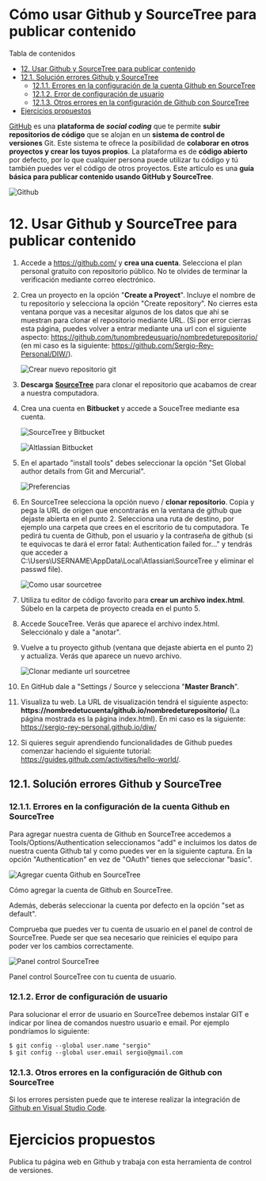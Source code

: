 # Cómo usar Github y SourceTree para publicar contenido

Tabla de contenidos

-   [12. Usar Github y SourceTree para publicar contenido](#12-Usar-Github-y-SourceTree-para-publicar-contenido)
-   [12.1. Solución errores Github y SourceTree](#121-Solucion-errores-Github-y-SourceTree)
    -   [12.1.1. Errores en la configuración de la cuenta Github en SourceTree](#1211-Errores-en-la-configuracion-de-la-cuenta-Github-en-SourceTree)
    -   [12.1.2. Error de configuración de usuario](#1212-Error-de-configuracion-de-usuario)
    -   [12.1.3. Otros errores en la configuración de Github con SourceTree](#1213-Otros-errores-en-la-configuracion-de-Github-con-SourceTree)
-   [Ejercicios propuestos](#Ejercicios-propuestos)

[GitHub](https://github.com/) es una **plataforma de** ***social coding*** que te permite **subir repositorios de código** que se alojan en un **sistema de control de versiones** Git. Este sistema te ofrece la posibilidad de **colaborar en otros proyectos y crear los tuyos propios**. La plataforma es de **código abierto** por defecto, por lo que cualquier persona puede utilizar tu código y tú también puedes ver el código de otros proyectos. Este artículo es una **guía básica para publicar contenido usando GitHub y SourceTree**.

![Github](img/Github.png)

# 12. Usar Github y SourceTree para publicar contenido

1.  Accede a <https://github.com/> y **crea una cuenta**. Selecciona el plan personal gratuito con repositorio público. No te olvides de terminar la verificación mediante correo electrónico.
2.  Crea un proyecto en la opción "**Create a Proyect**". Incluye el nombre de tu repositorio y selecciona la opción "Create repository". No cierres esta ventana porque vas a necesitar algunos de los datos que ahí se muestran para clonar el repositorio mediante URL. (Si por error cierras esta página, puedes volver a entrar mediante una url con el siguiente aspecto: https://github.com/tunombredeusuario/nombredeturepositorio/ (en mi caso es la siguiente: https://github.com/Sergio-Rey-Personal/DIW/).

    ![Crear nuevo repositorio git](img/Crear-nuevo-repositorio-git.png)

3.  **Descarga** [**SourceTree**](https://www.sourcetreeapp.com/) para clonar el repositorio que acabamos de crear a nuestra computadora.
4.  Crea una cuenta en **Bitbucket** y accede a SouceTree mediante esa cuenta.

    ![SourceTree y Bitbucket](img/SourceTree-y-Bitbucket.png)

    ![Altlassian Bitbucket](img/Atlassian-Bitbucket.png)

5.  En el apartado "install tools" debes seleccionar la opción "Set Global author details from Git and Mercurial".

    ![Preferencias](img/SourceTree-preferencias.png)

6.  En SourceTree selecciona la opción nuevo / **clonar repositorio**. Copia y pega la URL de origen que encontrarás en la ventana de github que dejaste abierta en el punto 2. Selecciona una ruta de destino, por ejemplo una carpeta que crees en el escritorio de tu computadora. Te pedirá tu cuenta de Github, pon el usuario y la contraseña de github (si te equivocas te dará el error fatal: Authentication failed for..." y tendrás que acceder a C:\Users\USERNAME\AppData\Local\Atlassian\SourceTree y eliminar el passwd file).

    ![Como usar sourcetree](img/Como-usar-sourcetree.png)

7.  Utiliza tu editor de código favorito para **crear un archivo index.html**. Súbelo en la carpeta de proyecto creada en el punto 5.
8.  Accede SouceTree. Verás que aparece el archivo index.html. Selecciónalo y dale a "anotar".
9.  Vuelve a tu proyecto github (ventana que dejaste abierta en el punto 2) y actualiza. Verás que aparece un nuevo archivo.

    ![Clonar mediante url sourcetree](img/Clonar-mediante-url-sourcetree.png)

10. En GitHub dale a "Settings / Source y selecciona "**Master Branch**".
11. Visualiza tu web. La URL de visualización tendrá el siguiente aspecto: **https://nombredetucuenta/github.io/nombredeturepositorio/** (La página mostrada es la página index.html). En mi caso es la siguiente: https://sergio-rey-personal.github.io/diw/
12. Si quieres seguir aprendiendo funcionalidades de Github puedes comenzar haciendo el siguiente tutorial: <https://guides.github.com/activities/hello-world/>.

## 12.1. Solución errores Github y SourceTree

### 12.1.1. Errores en la configuración de la cuenta Github en SourceTree

Para agregar nuestra cuenta de Github en SourceTree accedemos a Tools/Options/Authentication seleccionamos "add" e incluimos los datos de nuestra cuenta Github tal y como puedes ver en la siguiente captura. En la opción "Authentication" en vez de "OAuth" tienes que seleccionar "basic".

![Agregar cuenta Github en SourceTree](img/Incluir-cuenta-Github.png)

Cómo agregar la cuenta de Github en SourceTree.

Además, deberás seleccionar la cuenta por defecto en la opción "set as default".

Comprueba que puedes ver tu cuenta de usuario en el panel de control de SourceTree. Puede ser que sea necesario que reinicies el equipo para poder ver los cambios correctamente.

![Panel control SourceTree](img/SourceTree-Github-cuenta.png)

Panel control SourceTree con tu cuenta de usuario.

### 12.1.2. Error de configuración de usuario

Para solucionar el error de usuario en SourceTree debemos instalar GIT e indicar por línea de comandos nuestro usuario e email. Por ejemplo pondríamos lo siguiente:

```
$ git config --global user.name "sergio"
$ git config --global user.email sergio@gmail.com
```

### 12.1.3. Otros errores en la configuración de Github con SourceTree

Si los errores persisten puede que te interese realizar la integración de [Github en Visual Studio Code](https://github.com/Sergio-Rey-Personal/DIW/blob/master/UD03_Disenyo_y_maquetacion_web_con_HTML5_y_CSS3/UD03_13_RepositorioGitEnVisualStudioCodeGithub.md).

# Ejercicios propuestos

Publica tu página web en Github y trabaja con esta herramienta de control de versiones.